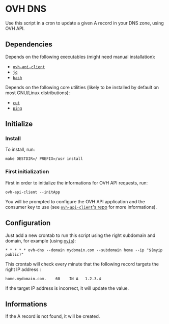 OVH DNS
=======

Use this script in a cron to update a given A record in your DNS zone, using OVH API.


Dependencies
----------

Depends on the following executables
(might need manual installation):

  - [`ovh-api-client`](https://github.com/aureooms/ovh-api-client)
  - [`jq`](https://stedolan.github.io/jq)
  - [`bash`](https://www.gnu.org/software/bash)

Depends on the following core utilities
(likely to be installed by default on most GNU/Linux distributions):

  - [`cut`](http://man7.org/linux/man-pages/man1/cut.1.html)
  - [`ping`](http://man7.org/linux/man-pages/man8/ping.8.html)


Initialize
----------

### Install

To install, run:

    make DESTDIR=/ PREFIX=/usr install


### First initialization

First in order to initialize the informations for OVH API requests, run:

    ovh-api-client --initApp

You will be prompted to configure the OVH API application and the consumer key to use
(see [`ovh-api-client`'s repo](https://github.com/aureooms/ovh-api-client) for more informations).


Configuration
-------------

Just add a new crontab to run this script using the right subdomain and domain,
for example (using [`myip`](https://github.com/aureooms/myip)):

    * * * * * ovh-dns --domain mydomain.com --subdomain home --ip "$(myip public)"

This crontab will check every minute that the following record targets the right IP address :

    home.mydomain.com.    60    IN A   1.2.3.4

If the target IP address is incorrect, it will update the value.


Informations
------------

If the A record is not found, it will be created.
